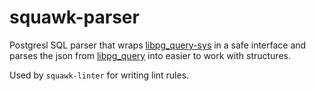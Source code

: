 # squawk-parser

Postgresl SQL parser that wraps
[libpg_query-sys](https://github.com/tdbgamer/libpg_query-sys) in a safe
interface and parses the json from
[libpg_query](https://github.com/lfittl/libpg_query) into easier to work with
structures.

Used by `squawk-linter` for writing lint rules.
